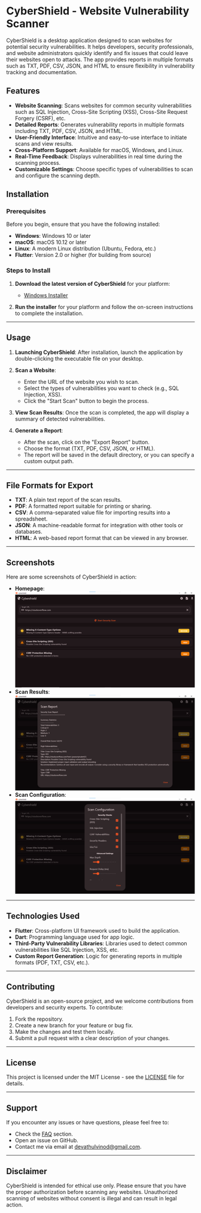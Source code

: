 # CyberShield - Website Vulnerability Scanner

CyberShield is a desktop application designed to scan websites for potential security vulnerabilities. It helps developers, security professionals, and website administrators quickly identify and fix issues that could leave their websites open to attacks. The app provides reports in multiple formats such as TXT, PDF, CSV, JSON, and HTML to ensure flexibility in vulnerability tracking and documentation.

## Features

- **Website Scanning**: Scans websites for common security vulnerabilities such as SQL Injection, Cross-Site Scripting (XSS), Cross-Site Request Forgery (CSRF), etc.
- **Detailed Reports**: Generates vulnerability reports in multiple formats including TXT, PDF, CSV, JSON, and HTML.
- **User-Friendly Interface**: Intuitive and easy-to-use interface to initiate scans and view results.
- **Cross-Platform Support**: Available for macOS, Windows, and Linux.
- **Real-Time Feedback**: Displays vulnerabilities in real time during the scanning process.
- **Customizable Settings**: Choose specific types of vulnerabilities to scan and configure the scanning depth.

## Installation

### Prerequisites

Before you begin, ensure that you have the following installed:

- **Windows**: Windows 10 or later
- **macOS**: macOS 10.12 or later
- **Linux**: A modern Linux distribution (Ubuntu, Fedora, etc.)
- **Flutter**: Version 2.0 or higher (for building from source)

### Steps to Install

1. **Download the latest version of CyberShield** for your platform:
   
   - [Windows Installer](link-to-windows-installer)

2. **Run the installer** for your platform and follow the on-screen instructions to complete the installation.

---

## Usage

1. **Launching CyberShield**: After installation, launch the application by double-clicking the executable file on your desktop.

2. **Scan a Website**:
   - Enter the URL of the website you wish to scan.
   - Select the types of vulnerabilities you want to check (e.g., SQL Injection, XSS).
   - Click the "Start Scan" button to begin the process.
   
3. **View Scan Results**: Once the scan is completed, the app will display a summary of detected vulnerabilities.

4. **Generate a Report**: 
   - After the scan, click on the "Export Report" button.
   - Choose the format (TXT, PDF, CSV, JSON, or HTML).
   - The report will be saved in the default directory, or you can specify a custom output path.

---

## File Formats for Export

- **TXT**: A plain text report of the scan results.
- **PDF**: A formatted report suitable for printing or sharing.
- **CSV**: A comma-separated value file for importing results into a spreadsheet.
- **JSON**: A machine-readable format for integration with other tools or databases.
- **HTML**: A web-based report format that can be viewed in any browser.

---

## Screenshots

Here are some screenshots of CyberShield in action:

- **Homepage**: ![Homepage Screenshot](assets/home_page.png)
- **Scan Results**: ![Scan Results Screenshot](assets/scan_report.png)
- **Scan Configuration**: ![Report Generation Screenshot](assets/config.png)

---

## Technologies Used

- **Flutter**: Cross-platform UI framework used to build the application.
- **Dart**: Programming language used for app logic.
- **Third-Party Vulnerability Libraries**: Libraries used to detect common vulnerabilities like SQL Injection, XSS, etc.
- **Custom Report Generation**: Logic for generating reports in multiple formats (PDF, TXT, CSV, etc.).

---

## Contributing

CyberShield is an open-source project, and we welcome contributions from developers and security experts. To contribute:

1. Fork the repository.
2. Create a new branch for your feature or bug fix.
3. Make the changes and test them locally.
4. Submit a pull request with a clear description of your changes.

---

## License

This project is licensed under the MIT License - see the [LICENSE](LICENSE) file for details.

---

## Support

If you encounter any issues or have questions, please feel free to:

- Check the [FAQ](#) section.
- Open an issue on GitHub.
- Contact me via email at devathulvinod@gmail.com.

---

## Disclaimer

CyberShield is intended for ethical use only. Please ensure that you have the proper authorization before scanning any websites. Unauthorized scanning of websites without consent is illegal and can result in legal action.
